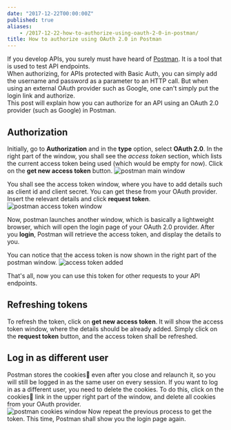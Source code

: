 ```yaml
---
date: "2017-12-22T00:00:00Z"
published: true
aliases:
    - /2017-12-22-how-to-authorize-using-oauth-2-0-in-postman/
title: How to authorize using OAuth 2.0 in Postman
---
```


If you develop APIs, you surely must have heard of [Postman](https://www.getpostman.com/). It is a tool that is used to test API endpoints.  
When authorizing, for APIs protected with Basic Auth, you can simply add the username and password as a parameter to an HTTP call. But when using an external OAuth provider such as Google, one can't simply put the login link and authorize.   
This post will explain how you can authorize for an API using an OAuth 2.0 provider (such as Google) in Postman.

## Authorization
Initially, go to **Authorization** and in the **type** option, select **OAuth 2.0**. In the right part of the window, you shall see the _access token_ section, which lists the current access token being used (which would be empty for now). Click on the **get new access token** button.
![postman main window](/img/Postman-main-window.png)

You shall see the access token window, where you have to add details such as client id and client secret. You can get these from your OAuth provider. Insert the relevant details and click **request token**.
![postman access token window](/img/postman-token-window.png)

Now, postman launches another window, which is basically a lightweight browser, which will open the login page of your OAuth 2.0 provider. After you **login**, Postman will retrieve the access token, and display the details to you.

You can notice that the access token is now shown in the right part of the postman window.
![access token added](/img/access-token-added.png)

That's all, now you can use this token for other requests to your API endpoints.

## Refreshing tokens
To refresh the token, click on **get new access token**. It will show the access token window, where the details should be already added. Simply click on the **request token** button, and the access token shall be refreshed.

## Log in as different user
Postman stores the cookies🍪 even after you close and relaunch it, so you will still be logged in as the same user on every session. If you want to log in as a different user, you need to delete the cookies. To do this, click on the cookies🍪 link in the upper right part of the window, and delete all cookies from your OAuth provider.  
![postman cookies window](/img/postman-manage-cookies.png)
Now repeat the previous process to get the token. This time, Postman shall show you the login page again.
